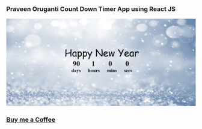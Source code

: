 ### Praveen Oruganti  Count Down Timer  App using React JS

![screenshot of the app](https://raw.githubusercontent.com/praveenoruganti/praveenoruganti-reactjs/master/0_Projects/praveenoruganti-countdown-timer-app/src/images/screenshot.PNG "Count Down Timer App")


### [Buy me a Coffee](http://bit.ly/2WryDT8)